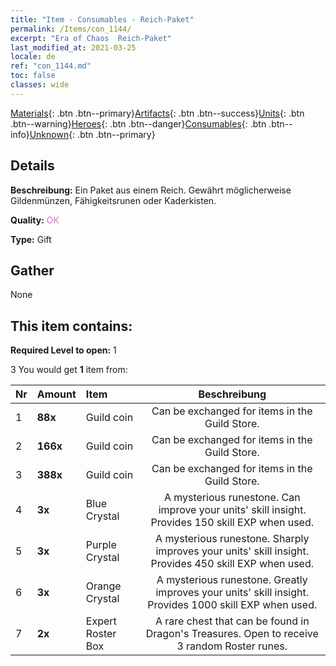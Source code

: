 ```yaml
---
title: "Item - Consumables - Reich-Paket"
permalink: /Items/con_1144/
excerpt: "Era of Chaos  Reich-Paket"
last_modified_at: 2021-03-25
locale: de
ref: "con_1144.md"
toc: false
classes: wide
---
```

 [Materials](/de/Items/){: .btn .btn--primary}[Artifacts](/de/Items/Artifacts/){: .btn .btn--success}[Units](/de/Items/Units/){: .btn .btn--warning}[Heroes](/de/Items/Heroes/){: .btn .btn--danger}[Consumables](/de/Items/Consumables/){: .btn .btn--info}[Unknown](/de/Items/Unknown/){: .btn .btn--primary}

## Details
 **Beschreibung:** Ein Paket aus einem Reich. Gewährt möglicherweise Gildenmünzen, Fähigkeitsrunen oder Kaderkisten.

 **Quality:** <span style="color: #DA70D6">OK</span>

 **Type:** Gift

## Gather

  None

## This item contains:

 **Required Level to open:** 1

 3 You would get **1** item  from:

  | Nr | Amount |     Item    | Beschreibung |
  |:---|:-------|:------------|:-----------:|
  | 1 |  **88x** | Guild coin | Can be exchanged for items in the Guild Store.  | 
  | 2 |  **166x** | Guild coin | Can be exchanged for items in the Guild Store.  | 
  | 3 |  **388x** | Guild coin | Can be exchanged for items in the Guild Store.  | 
  | 4 |  **3x** | Blue Crystal | A mysterious runestone. Can improve your units' skill insight. Provides 150 skill EXP when used.  | 
  | 5 |  **3x** | Purple Crystal | A mysterious runestone. Sharply improves your units' skill insight. Provides 450 skill EXP when used.  | 
  | 6 |  **3x** | Orange Crystal | A mysterious runestone. Greatly improves your units' skill insight. Provides 1000 skill EXP when used.  | 
  | 7 |  **2x** | Expert Roster Box | A rare chest that can be found in Dragon's Treasures. Open to receive 3 random Roster runes.  | 
